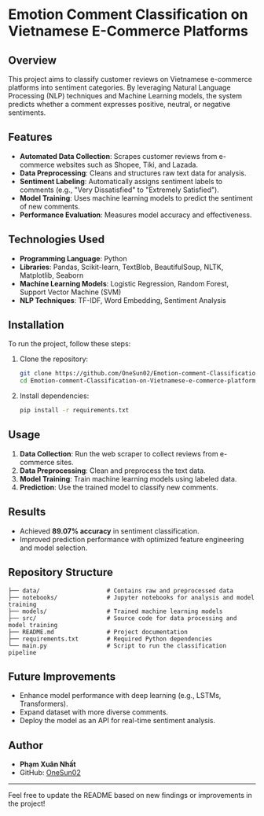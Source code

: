 # Emotion Comment Classification on Vietnamese E-Commerce Platforms

## Overview
This project aims to classify customer reviews on Vietnamese e-commerce platforms into sentiment categories. By leveraging Natural Language Processing (NLP) techniques and Machine Learning models, the system predicts whether a comment expresses positive, neutral, or negative sentiments.

## Features
- **Automated Data Collection**: Scrapes customer reviews from e-commerce websites such as Shopee, Tiki, and Lazada.
- **Data Preprocessing**: Cleans and structures raw text data for analysis.
- **Sentiment Labeling**: Automatically assigns sentiment labels to comments (e.g., "Very Dissatisfied" to "Extremely Satisfied").
- **Model Training**: Uses machine learning models to predict the sentiment of new comments.
- **Performance Evaluation**: Measures model accuracy and effectiveness.

## Technologies Used
- **Programming Language**: Python
- **Libraries**: Pandas, Scikit-learn, TextBlob, BeautifulSoup, NLTK, Matplotlib, Seaborn
- **Machine Learning Models**: Logistic Regression, Random Forest, Support Vector Machine (SVM)
- **NLP Techniques**: TF-IDF, Word Embedding, Sentiment Analysis

## Installation
To run the project, follow these steps:

1. Clone the repository:
   ```bash
   git clone https://github.com/OneSun02/Emotion-comment-Classification-on-Vietnamese-e-commerce-platforms.git
   cd Emotion-comment-Classification-on-Vietnamese-e-commerce-platforms
   ```
2. Install dependencies:
   ```bash
   pip install -r requirements.txt
   ```

## Usage
1. **Data Collection**: Run the web scraper to collect reviews from e-commerce sites.
2. **Data Preprocessing**: Clean and preprocess the text data.
3. **Model Training**: Train machine learning models using labeled data.
4. **Prediction**: Use the trained model to classify new comments.

## Results
- Achieved **89.07% accuracy** in sentiment classification.
- Improved prediction performance with optimized feature engineering and model selection.

## Repository Structure
```
├── data/                   # Contains raw and preprocessed data
├── notebooks/              # Jupyter notebooks for analysis and model training
├── models/                 # Trained machine learning models
├── src/                    # Source code for data processing and model training
├── README.md               # Project documentation
├── requirements.txt        # Required Python dependencies
└── main.py                 # Script to run the classification pipeline
```

## Future Improvements
- Enhance model performance with deep learning (e.g., LSTMs, Transformers).
- Expand dataset with more diverse comments.
- Deploy the model as an API for real-time sentiment analysis.

## Author
- **Phạm Xuân Nhất**  
- GitHub: [OneSun02](https://github.com/OneSun02)

---

Feel free to update the README based on new findings or improvements in the project!
